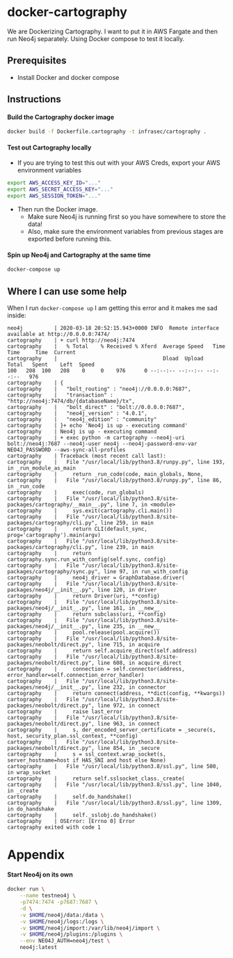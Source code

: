 # docker-cartography

We are Dockerizing Cartography. I want to put it in AWS Fargate and then run Neo4j separately. Using Docker compose to test it locally.

## Prerequisites

* Install Docker and docker compose

## Instructions

#### Build the Cartography docker image

```bash
docker build -f Dockerfile.cartography -t infrasec/cartography .
```

#### Test out Cartography locally

* If you are trying to test this out with your AWS Creds, export your AWS environment variables

```bash
export AWS_ACCESS_KEY_ID="..."
export AWS_SECRET_ACCESS_KEY="..."
export AWS_SESSION_TOKEN="..."
```

* Then run the Docker image.
  * Make sure Neo4j is running first so you have somewhere to store the data!
  * Also, make sure the environment variables from previous stages are exported before running this.

#### Spin up Neo4j and Cartography at the same time

```bash
docker-compose up
```


## Where I can use some help

When I run `docker-compose up` I am getting this error and it makes me sad inside:

```
neo4j          | 2020-03-18 20:52:15.943+0000 INFO  Remote interface available at http://0.0.0.0:7474/
cartography    | + curl http://neo4j:7474
cartography    |   % Total    % Received % Xferd  Average Speed   Time    Time     Time  Current
cartography    |                                  Dload  Upload   Total   Spent    Left  Speed
100   208  100   208    0     0    976      0 --:--:-- --:--:-- --:--:--   976
cartography    | {
cartography    |   "bolt_routing" : "neo4j://0.0.0.0:7687",
cartography    |   "transaction" : "http://neo4j:7474/db/{databaseName}/tx",
cartography    |   "bolt_direct" : "bolt://0.0.0.0:7687",
cartography    |   "neo4j_version" : "4.0.1",
cartography    |   "neo4j_edition" : "community"
cartography    | }+ echo 'Neo4j is up - executing command'
cartography    | Neo4j is up - executing command
cartography    | + exec python -m cartography --neo4j-uri bolt://neo4j:7687 --neo4j-user neo4j --neo4j-password-env-var NEO4J_PASSWORD --aws-sync-all-profiles
cartography    | Traceback (most recent call last):
cartography    |   File "/usr/local/lib/python3.8/runpy.py", line 193, in _run_module_as_main
cartography    |     return _run_code(code, main_globals, None,
cartography    |   File "/usr/local/lib/python3.8/runpy.py", line 86, in _run_code
cartography    |     exec(code, run_globals)
cartography    |   File "/usr/local/lib/python3.8/site-packages/cartography/__main__.py", line 7, in <module>
cartography    |     sys.exit(cartography.cli.main())
cartography    |   File "/usr/local/lib/python3.8/site-packages/cartography/cli.py", line 259, in main
cartography    |     return CLI(default_sync, prog='cartography').main(argv)
cartography    |   File "/usr/local/lib/python3.8/site-packages/cartography/cli.py", line 239, in main
cartography    |     return cartography.sync.run_with_config(self.sync, config)
cartography    |   File "/usr/local/lib/python3.8/site-packages/cartography/sync.py", line 97, in run_with_config
cartography    |     neo4j_driver = GraphDatabase.driver(
cartography    |   File "/usr/local/lib/python3.8/site-packages/neo4j/__init__.py", line 120, in driver
cartography    |     return Driver(uri, **config)
cartography    |   File "/usr/local/lib/python3.8/site-packages/neo4j/__init__.py", line 161, in __new__
cartography    |     return subclass(uri, **config)
cartography    |   File "/usr/local/lib/python3.8/site-packages/neo4j/__init__.py", line 235, in __new__
cartography    |     pool.release(pool.acquire())
cartography    |   File "/usr/local/lib/python3.8/site-packages/neobolt/direct.py", line 715, in acquire
cartography    |     return self.acquire_direct(self.address)
cartography    |   File "/usr/local/lib/python3.8/site-packages/neobolt/direct.py", line 608, in acquire_direct
cartography    |     connection = self.connector(address, error_handler=self.connection_error_handler)
cartography    |   File "/usr/local/lib/python3.8/site-packages/neo4j/__init__.py", line 232, in connector
cartography    |     return connect(address, **dict(config, **kwargs))
cartography    |   File "/usr/local/lib/python3.8/site-packages/neobolt/direct.py", line 972, in connect
cartography    |     raise last_error
cartography    |   File "/usr/local/lib/python3.8/site-packages/neobolt/direct.py", line 963, in connect
cartography    |     s, der_encoded_server_certificate = _secure(s, host, security_plan.ssl_context, **config)
cartography    |   File "/usr/local/lib/python3.8/site-packages/neobolt/direct.py", line 854, in _secure
cartography    |     s = ssl_context.wrap_socket(s, server_hostname=host if HAS_SNI and host else None)
cartography    |   File "/usr/local/lib/python3.8/ssl.py", line 500, in wrap_socket
cartography    |     return self.sslsocket_class._create(
cartography    |   File "/usr/local/lib/python3.8/ssl.py", line 1040, in _create
cartography    |     self.do_handshake()
cartography    |   File "/usr/local/lib/python3.8/ssl.py", line 1309, in do_handshake
cartography    |     self._sslobj.do_handshake()
cartography    | OSError: [Errno 0] Error
cartography exited with code 1
```


# Appendix

#### Start Neo4j on its own

```bash
docker run \
    --name testneo4j \
    -p7474:7474 -p7687:7687 \
    -d \
    -v $HOME/neo4j/data:/data \
    -v $HOME/neo4j/logs:/logs \
    -v $HOME/neo4j/import:/var/lib/neo4j/import \
    -v $HOME/neo4j/plugins:/plugins \
    --env NEO4J_AUTH=neo4j/test \
    neo4j:latest
```